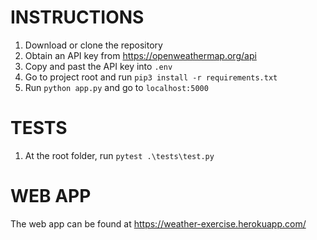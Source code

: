 # INSTRUCTIONS
1) Download or clone the repository
2) Obtain an API key from https://openweathermap.org/api
3) Copy and past the API key into `.env`
4) Go to project root and run `pip3 install -r requirements.txt`
5) Run `python app.py` and go to `localhost:5000`

# TESTS
1) At the root folder, run `pytest .\tests\test.py`

# WEB APP
The web app can be found at https://weather-exercise.herokuapp.com/
